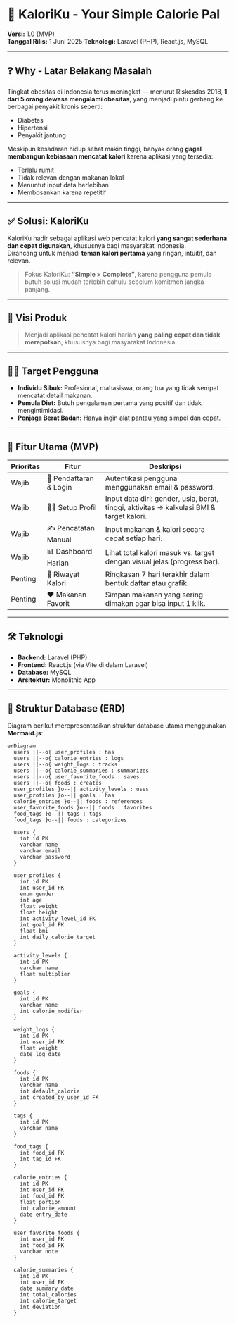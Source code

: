 # 🥗 KaloriKu - Your Simple Calorie Pal

**Versi:** 1.0 (MVP)  
**Tanggal Rilis:** 1 Juni 2025
**Teknologi:** Laravel (PHP), React.js, MySQL

---

## ❓ Why - Latar Belakang Masalah

Tingkat obesitas di Indonesia terus meningkat — menurut Riskesdas 2018, **1 dari 5 orang dewasa mengalami obesitas**, yang menjadi pintu gerbang ke berbagai penyakit kronis seperti:
- Diabetes
- Hipertensi
- Penyakit jantung

Meskipun kesadaran hidup sehat makin tinggi, banyak orang **gagal membangun kebiasaan mencatat kalori** karena aplikasi yang tersedia:
- Terlalu rumit
- Tidak relevan dengan makanan lokal
- Menuntut input data berlebihan
- Membosankan karena repetitif

---

## ✅ Solusi: KaloriKu

KaloriKu hadir sebagai aplikasi web pencatat kalori **yang sangat sederhana dan cepat digunakan**, khususnya bagi masyarakat Indonesia.  
Dirancang untuk menjadi **teman kalori pertama** yang ringan, intuitif, dan relevan.

> Fokus KaloriKu: **“Simple > Complete”**, karena pengguna pemula butuh solusi mudah terlebih dahulu sebelum komitmen jangka panjang.

---

## 🎯 Visi Produk

> Menjadi aplikasi pencatat kalori harian **yang paling cepat dan tidak merepotkan**, khususnya bagi masyarakat Indonesia.

---

## 🧑‍💻 Target Pengguna

- **Individu Sibuk:** Profesional, mahasiswa, orang tua yang tidak sempat mencatat detail makanan.
- **Pemula Diet:** Butuh pengalaman pertama yang positif dan tidak mengintimidasi.
- **Penjaga Berat Badan:** Hanya ingin alat pantau yang simpel dan cepat.

---

## 🧩 Fitur Utama (MVP)

| Prioritas | Fitur | Deskripsi |
|----------|-------|-----------|
| Wajib | 🔐 Pendaftaran & Login | Autentikasi pengguna menggunakan email & password. |
| Wajib | 🧍‍♂️ Setup Profil | Input data diri: gender, usia, berat, tinggi, aktivitas → kalkulasi BMI & target kalori. |
| Wajib | ✍️ Pencatatan Manual | Input makanan & kalori secara cepat setiap hari. |
| Wajib | 📊 Dashboard Harian | Lihat total kalori masuk vs. target dengan visual jelas (progress bar). |
| Penting | 📆 Riwayat Kalori | Ringkasan 7 hari terakhir dalam bentuk daftar atau grafik. |
| Penting | ❤️ Makanan Favorit | Simpan makanan yang sering dimakan agar bisa input 1 klik. |

---

## 🛠️ Teknologi

- **Backend:** Laravel (PHP)
- **Frontend:** React.js (via Vite di dalam Laravel)
- **Database:** MySQL
- **Arsitektur:** Monolithic App

---

## 🧱 Struktur Database (ERD)

Diagram berikut merepresentasikan struktur database utama menggunakan **Mermaid.js**:

```mermaid
erDiagram
  users ||--o{ user_profiles : has
  users ||--o{ calorie_entries : logs
  users ||--o{ weight_logs : tracks
  users ||--o{ calorie_summaries : summarizes
  users ||--o{ user_favorite_foods : saves
  users ||--o{ foods : creates
  user_profiles }o--|| activity_levels : uses
  user_profiles }o--|| goals : has
  calorie_entries }o--|| foods : references
  user_favorite_foods }o--|| foods : favorites
  food_tags }o--|| tags : tags
  food_tags }o--|| foods : categorizes

  users {
    int id PK
    varchar name
    varchar email
    varchar password
  }

  user_profiles {
    int id PK
    int user_id FK
    enum gender
    int age
    float weight
    float height
    int activity_level_id FK
    int goal_id FK
    float bmi
    int daily_calorie_target
  }

  activity_levels {
    int id PK
    varchar name
    float multiplier
  }

  goals {
    int id PK
    varchar name
    int calorie_modifier
  }

  weight_logs {
    int id PK
    int user_id FK
    float weight
    date log_date
  }

  foods {
    int id PK
    varchar name
    int default_calorie
    int created_by_user_id FK
  }

  tags {
    int id PK
    varchar name
  }

  food_tags {
    int food_id FK
    int tag_id FK
  }

  calorie_entries {
    int id PK
    int user_id FK
    int food_id FK
    float portion
    int calorie_amount
    date entry_date
  }

  user_favorite_foods {
    int user_id FK
    int food_id FK
    varchar note
  }

  calorie_summaries {
    int id PK
    int user_id FK
    date summary_date
    int total_calories
    int calorie_target
    int deviation
  }

